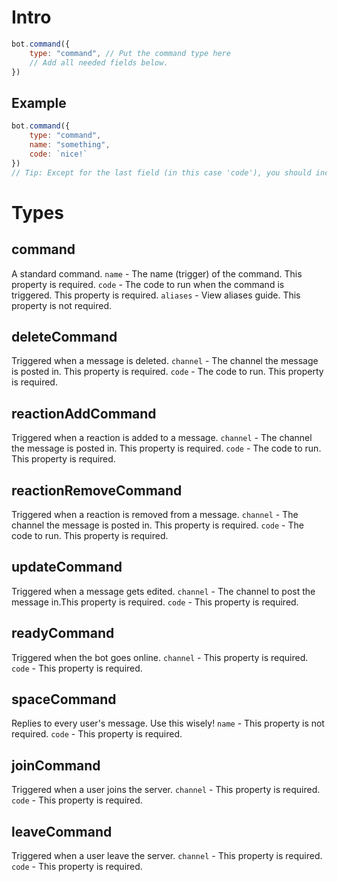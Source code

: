 # Intro
```js
bot.command({
    type: "command", // Put the command type here
    // Add all needed fields below.
})
```

## Example
```js
bot.command({
    type: "command", 
    name: "something", 
    code: `nice!`
})
// Tip: Except for the last field (in this case 'code'), you should include a comma (,) after the field.
```

# Types
## command
A standard command.
`name` - The name (trigger) of the command. This property is required. 
`code` - The code to run when the command is triggered. This property is required. 
`aliases` - View aliases guide. This property is not required.

## deleteCommand
Triggered when a message is deleted.
`channel` - The channel the message is posted in. This property is required.
`code` - The code to run. This property is required.

## reactionAddCommand
Triggered when a reaction is added to a message.
`channel` - The channel the message is posted in. This property is required. 
`code` - The code to run. This property is required.

## reactionRemoveCommand
Triggered when a reaction is removed from a message.
`channel` - The channel the message is posted in. This property is required. 
`code` - The code to run. This property is required.

## updateCommand
Triggered when a message gets edited.
`channel` - The channel to post the message in.This property is required. 
`code` - This property is required.

## readyCommand
Triggered when the bot goes online.
`channel` - This property is required. 
`code` - This property is required.

## spaceCommand
Replies to every user's message. Use this wisely!
`name` - This property is not required. 
`code` - This property is required.

## joinCommand
Triggered when a user joins the server.
`channel` - This property is required. 
`code` - This property is required.

## leaveCommand
Triggered when a user leave the server.
`channel` - This property is required. 
`code` - This property is required.
